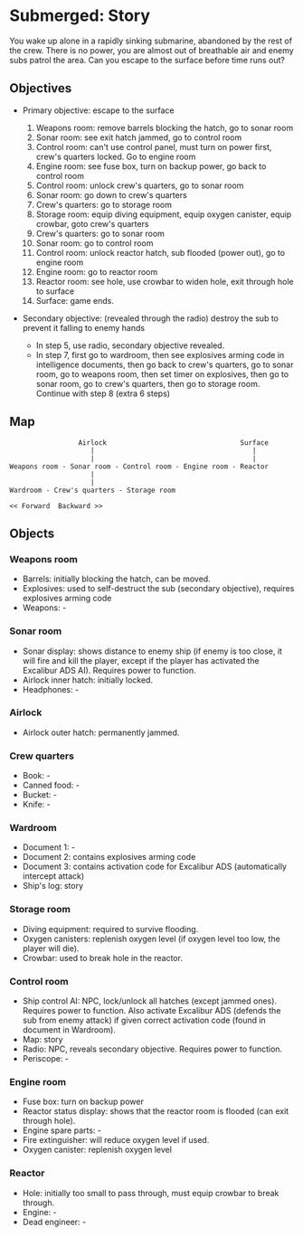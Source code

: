 # Submerged: Story

You wake up alone in a rapidly sinking submarine, abandoned by the rest of the crew. There is no power, you are almost out of breathable air and enemy subs patrol the area. Can you escape to the surface before time runs out?

## Objectives

- Primary objective: escape to the surface

    1. Weapons room: remove barrels blocking the hatch, go to sonar room
    2. Sonar room: see exit hatch jammed, go to control room
    3. Control room: can't use control panel, must turn on power first, crew's quarters locked. Go to engine room
    4. Engine room: see fuse box, turn on backup power, go back to control room
    5. Control room: unlock crew's quarters, go to sonar room
    6. Sonar room: go down to crew's quarters
    7. Crew's quarters: go to storage room
    8. Storage room: equip diving equipment, equip oxygen canister, equip crowbar, goto crew's quarters
    9. Crew's quarters: go to sonar room
    10. Sonar room: go to control room
    11. Control room: unlock reactor hatch, sub flooded (power out), go to engine room
    12. Engine room: go to reactor room
    13. Reactor room: see hole, use crowbar to widen hole, exit through hole to surface
    14. Surface: game ends.

- Secondary objective: (revealed through the radio) destroy the sub to prevent it falling to enemy hands

    - In step 5, use radio, secondary objective revealed.
    - In step 7, first go to wardroom, then see explosives arming code in intelligence documents, then go back to crew's quarters, go to sonar room, go to weapons room, then set timer on explosives, then go to sonar room, go to crew's quarters, then go to storage room. Continue with step 8 (extra 6 steps)

## Map

```
                 Airlock                                 Surface
                    |                                       |
                    |                                       |
Weapons room - Sonar room - Control room - Engine room - Reactor
                    |
                    |
Wardroom - Crew's quarters - Storage room

<< Forward  Backward >>

```

## Objects

### Weapons room

- Barrels: initially blocking the hatch, can be moved.
- Explosives: used to self-destruct the sub (secondary objective), requires explosives arming code
- Weapons: -

### Sonar room

- Sonar display: shows distance to enemy ship (if enemy is too close, it will fire and kill the player, except if the player has activated the Excalibur ADS AI). Requires power to function.
- Airlock inner hatch: initially locked.
- Headphones: -

### Airlock

- Airlock outer hatch: permanently jammed.

### Crew quarters

- Book: -
- Canned food: -
- Bucket: -
- Knife: -

### Wardroom

- Document 1: -
- Document 2: contains explosives arming code
- Document 3: contains activation code for Excalibur ADS (automatically intercept attack)
- Ship's log: story

### Storage room

- Diving equipment: required to survive flooding.
- Oxygen canisters: replenish oxygen level (if oxygen level too low, the player will die).
- Crowbar: used to break hole in the reactor.

### Control room

- Ship control AI: NPC, lock/unlock all hatches (except jammed ones). Requires power to function. Also activate Excalibur ADS (defends the sub from enemy attack) if given correct activation code (found in document in Wardroom).
- Map: story
- Radio: NPC, reveals secondary objective. Requires power to function.
- Periscope: -

### Engine room

- Fuse box: turn on backup power
- Reactor status display: shows that the reactor room is flooded (can exit through hole).
- Engine spare parts: -
- Fire extinguisher: will reduce oxygen level if used.
- Oxygen canister: replenish oxygen level

### Reactor

- Hole: initially too small to pass through, must equip crowbar to break through.
- Engine: -
- Dead engineer: -
